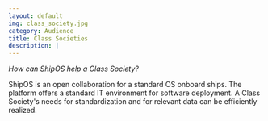 ```yaml
---
layout: default
img: class_society.jpg
category: Audience
title: Class Societies
description: |
---
```

*How can ShipOS help a Class Society?*

ShipOS is an open collaboration for a standard OS onboard ships. The platform offers a standard IT environment for software deployment. A Class Society's needs for standardization and for relevant data can be efficiently realized.

